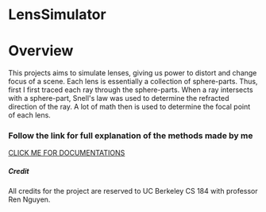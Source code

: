 LensSimulator
===================================

# Overview

This projects aims to simulate lenses, giving us power to distort and change focus of a scene. Each lens is essentially a collection of sphere-parts. Thus, first I first traced each ray through the sphere-parts. When a ray intersects with a sphere-part, Snell's law was used to determine the refracted direction of the ray. A lot of math then is used to determine the focal point of each lens.


### Follow the link for full explanation of the methods made by me

[CLICK ME FOR DOCUMENTATIONS](http://huutinhpham.com/projects/LensSimulator)

##### Credit

All credits for the project are reserved to UC Berkeley CS 184 with professor Ren Nguyen.
